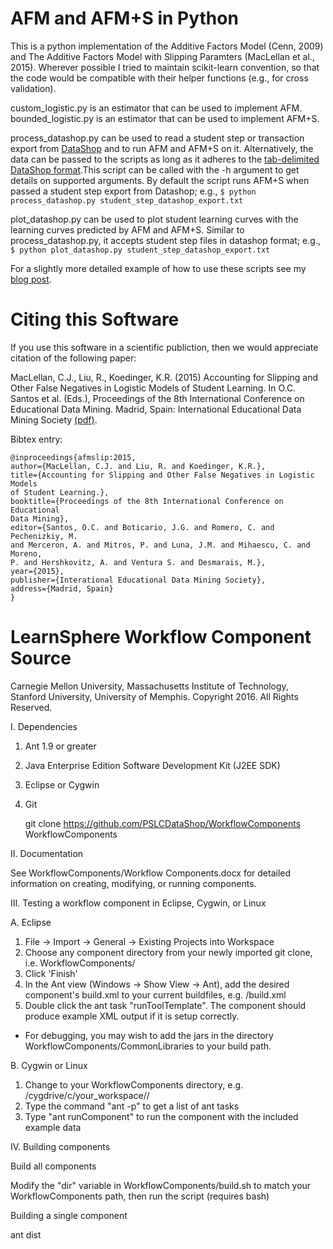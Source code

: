 AFM and AFM+S in Python
=======================

This is a python implementation of the Additive Factors Model (Cenn, 2009) and
The Additive Factors Model with Slipping Paramters (MacLellan et al., 2015).
Wherever possible I tried to maintain scikit-learn convention, so that the code
would be compatible with their helper functions (e.g., for cross validation).

custom\_logistic.py is an estimator that can be used to implement AFM.
bounded\_logistic.py is an estimator that can be used to implement AFM+S.

process\_datashop.py can be used to read a student step or transaction export
from [DataShop](https://pslcdatashop.web.cmu.edu/) and to run AFM and AFM+S on
it. Alternatively, the data can be passed to the scripts as long as it adheres
to the [tab-delimited DataShop
format](https://pslcdatashop.web.cmu.edu/help?page=importFormatTd).This script
can be called with the -h argument to get details on supported arguments. By
default the script runs AFM+S when passed a student step export from Datashop;
e.g., `$ python process_datashop.py student_step_datashop_export.txt`

plot\_datashop.py can be used to plot student learning curves with the learning
curves predicted by AFM and AFM+S. Similar to process\_datashop.py, it accepts
student step files in datashop format; e.g.,
`$ python plot_datashop.py student_step_datashop_export.txt`

For a slightly more detailed example of how to use these scripts see my
[blog post](http://christopia.net/blog/modeling-student-learning-in-python).

Citing this Software
====================

If you use this software in a scientific publiction, then we would appreciate
citation of the following paper:

MacLellan, C.J., Liu, R., Koedinger, K.R. (2015) Accounting for Slipping and
Other False Negatives in Logistic Models of Student Learning. In O.C. Santos et
al. (Eds.), Proceedings of the 8th International Conference on Educational Data
Mining. Madrid, Spain: International Educational Data Mining Society [(pdf)](http://christopia.net/media/publications/maclellan2-2015.pdf).

Bibtex entry:

    @inproceedings{afmslip:2015,
    author={MacLellan, C.J. and Liu, R. and Koedinger, K.R.},
    title={Accounting for Slipping and Other False Negatives in Logistic Models
    of Student Learning.},
    booktitle={Proceedings of the 8th International Conference on Educational
    Data Mining},
    editor={Santos, O.C. and Boticario, J.G. and Romero, C. and Pechenizkiy, M.
    and Merceron, A. and Mitros, P. and Luna, J.M. and Mihaescu, C. and Moreno,
    P. and Hershkovitz, A. and Ventura S. and Desmarais, M.},
    year={2015},
    publisher={Interational Educational Data Mining Society},
    address={Madrid, Spain}
    }




LearnSphere Workflow Component Source
======================================

Carnegie Mellon University, Massachusetts Institute of Technology, Stanford University, University of Memphis.
Copyright 2016. All Rights Reserved.


I. Dependencies

1. Ant 1.9 or greater
2. Java Enterprise Edition Software Development Kit (J2EE SDK)
2. Eclipse or Cygwin
3. Git

    git clone https://github.com/PSLCDataShop/WorkflowComponents WorkflowComponents


II. Documentation

  See WorkflowComponents/Workflow Components.docx for detailed information on creating, modifying, or running components.



III. Testing a workflow component in Eclipse, Cygwin, or Linux

A. Eclipse

  1. File -> Import -> General -> Existing Projects into Workspace
  2. Choose any component directory from your newly imported git clone, i.e. WorkflowComponents/<AnyComponent>
  3. Click 'Finish'
  4. In the Ant view (Windows -> Show View -> Ant), add the desired component's build.xml to your current buildfiles, e.g. <AnyComponent>/build.xml
  5. Double click the ant task "runToolTemplate". The component should produce example XML output if it is setup correctly.

* For debugging, you may wish to add the jars in the directory WorkflowComponents/CommonLibraries to your build path.


B. Cygwin or Linux

  1. Change to your WorkflowComponents directory, e.g. /cygdrive/c/your_workspace/<AnyComponent>/
  2. Type the command "ant -p" to get a list of ant tasks
  3. Type "ant runComponent" to run the component with the included example data



IV. Building components

Build all components

  Modify the "dir" variable in WorkflowComponents/build.sh to match your WorkflowComponents path, then run the script (requires bash)

Building a single component

  ant dist






